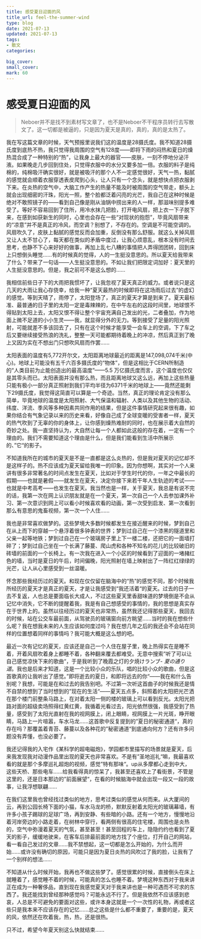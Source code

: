 ```yaml
---
title: 感受夏日迎面的风
title_url: feel-the-summer-wind
type: blog
date: 2021-07-13
updated: 2021-07-13
tags: 
- 散文
categories:

big_cover: 
small_cover: 
mark: 60
---
```

# 感受夏日迎面的风
> Neboer并不是找不到素材写文章了，也不是Neboer不干程序员转行去写散文了。这一切都是被逼的，只是因为夏天是真的，真的，真的是太热了。

 

我在写这篇文章的时候，天气预报里说我们这的温度是28摄氏度。我不知道28摄氏度到底热不热，我只觉得我周围的空气有128度——即将下雨的闷热和夏日的燥热混合成了一种特别的“热”，让我身上最大的器官——皮肤，一刻不停地分泌汗液。如果晚走几步回到住处，只觉得衣服中的水分又要多加一倍。衣服的料子是纯棉的，纯棉吸汗确实很好，就是被吸汗的那个人不一定感觉很好，天气一热，黏腻的感觉就会顺着衣服穿透表皮爬到心头，让人只有一个念头，就是想快点把衣服剥下来。在炎热的空气中，大脑工作产生的热量不能及时被周围的空气带走，额头上就会出现细密的汗珠，阳光一照，整个脸都泛着闪亮的光芒，我自己在这种时候是绝对不敢照镜子的——看到自己像是刚从油锅中捞出来的人一样，那滋味别提多难受了。等好不容易回到了住所，用冷水抹几把脸，打开电风扇，把上衣一下子脱下来，在感到如获新生的同时，心里也会存在一些“对现状的抱怨”，毕竟风扇带来的“凉意”并不是真正的冷风，而空调？别想了，不存在的。空调是不可能空调的。风扇吹久了，皮肤上黏腻的感觉反而会加重，反倒没有那么舒服。就这么关掉风扇又让人太不甘心了，每天都在类似的矛盾中度过，让我心烦意乱，根本没有时间去思考，也静不下心来好好的做事，再加上乱七八糟的事情把人弄得团团转，回到床上只想倒头睡觉……有的时候真的觉得，人的一生挺没意思的。所以夏天给我带来了什么？带来了一句话——人生挺没意思的。不如让我们把限定词加好：夏天里的人生挺没意思的。但是，我之前可不是这么想的……

我相信前些日子下的大雨把我惯坏了，让我忽视了夏天真正的威力。或者说只是这几天的大雨让我心存侥幸，给我一种“夏天最热的时候即将在这场雨后过去”的虚幻的感觉。等到天晴了，雨停了，太阳登场了，真正的夏天才算是到来了。夏天最标准、最普通的日子里的太阳一定是毒辣辣的，在中午左右的这段时间里，地球恨不得贴到太阳上去，太阳又恨不得让整个宇宙充满自己发出的光，二者叠加，作为地面上微不足道的小小生灵——我，就显得分外的无力。等到接受了足量的阳光照射，可能就差不多该回去了，只有在这个时候才能享受一会车上的空调，下了车之后又要继续接受热浪的洗礼，整整一天可能都期待着晚上的冲凉，然后真正到了晚上又因为实在不想出门只想吹风扇而作罢……

太阳表面的温度有5,772开尔文，太阳距离地球最近的距离是147,098,074千米(中心)。地球上可能没有五千六百多摄氏度的“物体”，但是这相比于CERN所制造的“人类目前为止能创造出的最高温度”——5.5 万亿摄氏度而言，这个温度也仅仅是其零头而已。太阳表面并没有那么热，而且距离地球又这么远，再加上这些热量只能有极小一部分真正照射到我们平均半径为6371千米的地球上——竟然还能剩下29摄氏度，我觉得这简直可以算是一个奇迹。当然，真正的理论肯定没有那么简单，毕竟地球的温度是太阳照射、大气保温和辐射、人类以及其他生物的活动、纬度、洋流、季风等多种因素共同作用的结果，但是这件事情研究起来很有趣，如果你结合有气象记录以来的历史来看，好像自己成了全球变暖的受害者一样，夏天的热气吹到了无辜的你的身体上，让你感到燥热难耐的同时，也在展示着大自然的奇妙之处。我一直坚持认为，大自然让每一个人都如此这般的存在着，一定有一个理由的。我们不需要知道这个理由是什么，但是我们能看到生活中所展示的、”它“的影子。

不知道我所在的城市的夏天是不是一直都是这么炎热的，但是我对夏天的记忆却不是这样子的。热不应该成为夏天留给我唯一的印象。因为你想啊，其实对一个人来讲有很多非常著名的时间点发生在夏天，比如对于学生时代的你，一年之中最长的假期——也就是暑假——就发生在夏天，决定你接下来若干年人生轨迹的考试——也就是中考高考——也发生在夏天。我当然也是一样，关于夏天，我总是有说不完的话，我第一次在网上认识朋友就是在一个夏天，第一次自己一个人去参加课外补习、第一次意识到网上可以看小时候喜欢看的动画，第一次受到启发、第一次看到那么有意思的鬼畜视频，第一次一个人住……

我也是非常喜欢做梦的。这些梦境大多数时候都发生在接近醒来的时候，梦到自己在从上而下的穿越一个悬浮着很多钟表的世界；梦到过自己在一个漆黑的隧道里和父亲一起等地铁；梦到过自己在一个玻璃房子里上下一楼二楼，还把它的一面墙打碎了；梦到过自己坐在一个长满了藤蔓、爬山虎和各种不知名的花儿的比较破旧的砖墙的前面的一个长椅上。有一次我在进入一个小区的时候看到了迎面的一堵赭红色的墙，当时是夏日的午后，时间偏晚，阳光照射在墙上映射出了一阵红红绿绿的光芒，让人从心里感受到一丝温暖。

怀念那些我经历过的夏天。和现在仅仅留在脑海中的“热”的感觉不同，那个时候我所经历的夏天才是真正的夏天，才是让我感受到“我还活着“的夏天。过去的日子一去不复返，人也总是要面临长大成人，不过这些夏天里香甜味道的梦境倒是不会从记忆中消失，它不断的提醒着我，我是有自己想感受的事情的，我的思想是真实存在于世界上的。虽然以往经历过的夏天也非常热，虽然我还记得那些夏天，我回去的时候，站在公交车最前面，从驾驶员的玻璃窗向前方眺望……当时的我在想些什么呢？我在想我未来的人生应该如何度过吗？我在想几年之后的我还会不会站在同样的位置想着同样的事情吗？我可能大概是这么想的吧。

最近一次有记忆的夏天，应该还是自己一个人住在屋子里，晚上热得实在是睡不着，开着风扇吹着身上都睡不着，各种翻来覆去都难受。无意中搜索”听了可以让自己感觉凉快下来的歌曲“，于是我听到了晚霞之灯的夕焼けランプ- *夏の通り道*。我也是后来才知道，这是一个比较小众的乐队，唱的比较小众的歌曲，但是这首歌真的让我听出了感觉。”即将逝去的夏日，和即将远去的你“——我在和什么告别呢？我想，可能是在和过去的我告别吧。不过第一次听这首曲子的时候我还是情不自禁的想到了当时想到的”现在的生活“——夏天五点多，斜照着的太阳把光芒洒在那个楼门前整条马路上，在对着太阳一侧的楼的玻璃上可以看到反光。太阳光把路对面的超级卖场照得红黄红黄，我循着光看过去，阳光依然很强，我感受到了热量，感受到了太阳光直射在我的视网膜上，闭上眼睛，视网膜上一片光斑，睁开眼睛，马路上一片喧嚣，车水马龙……这首歌中反复提到的”夏日的秘密通道“，真的存在吗？那覆盖着青苔、藤蔓以及各种花的”秘密通道“到底通向何方？还有许多问题没有弄懂，也没必要了。

我还记得我的入宅作《某科学的超电磁炮》，学园都市里描写的场景就是夏天，后来我发现我对动漫作品里出现的夏天也非常喜欢。不是有”圣地巡礼“嘛，我最喜欢看的就是那个多摩巡礼超炮的视频，感觉”特有那味“。up从多摩都心走到中大，这些天桥、那些电车……给我看得真的惊呆了，我甚至还喜欢上了看街景，不管是这里的，还是日本那边的”前面展望“，在看的时候脑海中就会出现一段又一段的故事，让我浮想联翩……

在我们这里我也曾经找过类似的地方，思考过类似的感觉从何而来。从大厦间的云，再到公园长椅下面的小猫，车水马龙的桥，默默反射着太阳光的玻璃幕墙，有许多小孩子踢球的足球广场，再到安静、有些暗的小路。还有一个地方，慢慢地沿着河岸旁边的小路走着，在树林中穿行，看两侧有很高的住宅楼，周围也是炎热的，空气中弥漫着夏天的气氛，甚至甚至！甚至回程的车上，隐隐约约也看到了夏天的影子，缓缓地驶来，在客车后排最前面的地方找了个座位，打开自己的网站，看一看自己发过的文章……我不禁想起，这一切都是怎么开始的，为什么而开始……或许没有确切的原因，可能只是因为夏日炎热的风吹过了我的脸，让我有了一个别样的想法……

不知道从什么时候开始，我再也不做这些梦了。感觉很累的时候，直接倒头在床上就睡着了，感觉睡不着的时候，可能真的怎么也睡不着。梦境这种东西对于我来讲正在成为一种奢侈品，直到现在我感觉夏天对于我来讲也是一种可遇而不可求的东西了。我还能找到曾经那种感觉吗？可能永远不行了。但是我依然不应该感到悲哀，人总是不可避免的要面对这些，或许本身这就是一个一次性的礼物，再或者这些只是我本来不应该存在的记忆……总之这些是什么都不重要了，重要的是，夏天的风，依然还在吹着我，热，热，还是很热。

只不过，希望今年夏天别这么快就结束……
